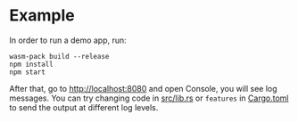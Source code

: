 # Example

In order to run a demo app, run:

```
wasm-pack build --release
npm install
npm start
```

After that, go to [http://localhost:8080](http://localhost:8080) and open Console, you will see log messages. You can
try changing code in [src/lib.rs](https://github.com/wasm-rs/dbg/blob/master/example/src/lib.rs) or `features` in
[Cargo.toml](https://github.com/wasm-rs/dbg/blob/master/example/Cargo.toml) to send the output at different log levels.
